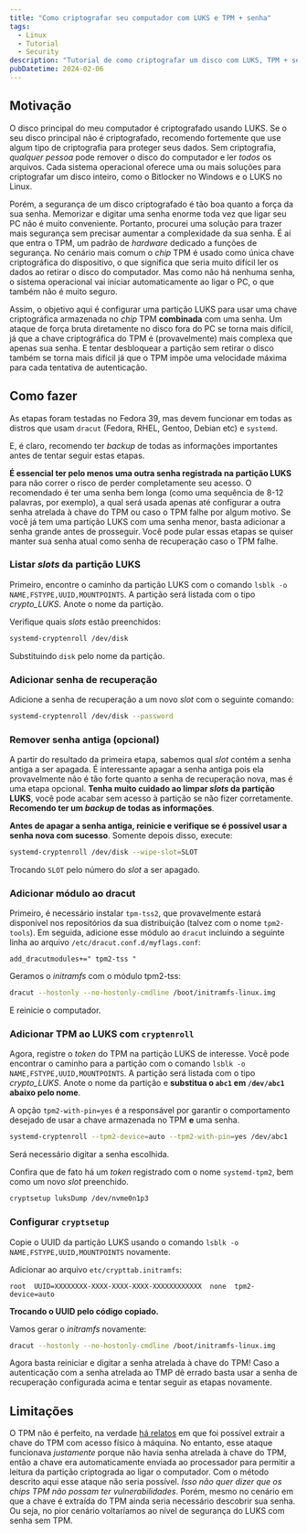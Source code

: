 ```yaml
---
title: "Como criptografar seu computador com LUKS e TPM + senha"
tags:
  - Linux
  - Tutorial
  - Security
description: "Tutorial de como criptografar um disco com LUKS, TPM + senha no Linux"
pubDatetime: 2024-02-06
---
```


## Motivação

O disco principal do meu computador é criptografado usando LUKS. Se o seu disco principal não é criptografado, recomendo fortemente que use algum tipo de criptografia para proteger seus dados. Sem criptografia, _qualquer pessoa_ pode remover o disco do computador e ler _todos_ os arquivos. Cada sistema operacional oferece uma ou mais soluções para criptografar um disco inteiro, como o Bitlocker no Windows e o LUKS no Linux.

Porém, a segurança de um disco criptografado é tão boa quanto a força da sua senha. Memorizar e digitar uma senha enorme toda vez que ligar seu PC não é muito conveniente. Portanto, procurei uma solução para trazer mais segurança sem precisar aumentar a complexidade da sua senha. É aí que entra o TPM, um padrão de _hardware_ dedicado a funções de segurança. No cenário mais comum o _chip_ TPM é usado como única chave criptográfica do dispositivo, o que significa que seria muito difícil ler os dados ao retirar o disco do computador. Mas como não há nenhuma senha, o sistema operacional vai iniciar automaticamente ao ligar o PC, o que também não é muito seguro.

Assim, o objetivo aqui é configurar uma partição LUKS para usar uma chave criptográfica armazenada no _chip_ TPM **combinada** com uma senha. Um ataque de força bruta diretamente no disco fora do PC se torna mais difícil, já que a chave criptográfica do TPM é (provavelmente) mais complexa que apenas sua senha. E tentar desbloquear a partição sem retirar o disco também se torna mais difícil já que o TPM impõe uma velocidade máxima para cada tentativa de autenticação.

## Como fazer

As etapas foram testadas no Fedora 39, mas devem funcionar em todas as distros que usam `dracut` (Fedora, RHEL, Gentoo, Debian etc) e `systemd`.

E, é claro, recomendo ter _backup_ de todas as informações importantes antes de tentar seguir estas etapas.

**É essencial ter pelo menos uma outra senha registrada na partição LUKS** para não correr o risco de perder completamente seu acesso. O recomendado é ter uma senha bem longa (como uma sequência de 8-12 palavras, por exemplo), a qual será usada apenas até configurar a outra senha atrelada à chave do TPM ou caso o TPM falhe por algum motivo. Se você já tem uma partição LUKS com uma senha menor, basta adicionar a senha grande antes de prosseguir. Você pode pular essas etapas se quiser manter sua senha atual como senha de recuperação caso o TPM falhe.

### Listar _slots_ da partição LUKS

Primeiro, encontre o caminho da partição LUKS com o comando `lsblk -o NAME,FSTYPE,UUID,MOUNTPOINTS`. A partição será listada com o tipo _crypto_LUKS_. Anote o nome da partição.

Verifique quais _slots_ estão preenchidos:

```bash
systemd-cryptenroll /dev/disk
```

Substituindo `disk` pelo nome da partição.

### Adicionar senha de recuperação

Adicione a senha de recuperação a um novo _slot_ com o seguinte comando:

```bash
systemd-cryptenroll /dev/disk --password
```

### Remover senha antiga (opcional)

A partir do resultado da primeira etapa, sabemos qual _slot_ contém a senha antiga a ser apagada. É interessante apagar a senha antiga pois ela provavelmente não é tão forte quanto a senha de recuperação nova, mas é uma etapa opcional. **Tenha muito cuidado ao limpar _slots_ da partição LUKS**, você pode acabar sem acesso à partição se não fizer corretamente. **Recomendo ter um _backup_ de todas as informações**.

**Antes de apagar a senha antiga, reinicie e verifique se é possível usar a senha nova com sucesso**. Somente depois disso, execute:

```bash
systemd-cryptenroll /dev/disk --wipe-slot=SLOT
```

Trocando `SLOT` pelo número do _slot_ a ser apagado.

### Adicionar módulo ao dracut

Primeiro, é necessário instalar `tpm-tss2`, que provavelmente estará disponível nos repositórios da sua distribuição (talvez com o nome `tpm2-tools`). Em seguida, adicione esse módulo ao `dracut` incluindo a seguinte linha ao arquivo `/etc/dracut.conf.d/myflags.conf`:

```
add_dracutmodules+=" tpm2-tss "
```

Geramos o _initramfs_ com o módulo tpm2-tss:

```bash
dracut --hostonly --no-hostonly-cmdline /boot/initramfs-linux.img
```

E reinicie o computador.

### Adicionar TPM ao LUKS com `cryptenroll`

Agora, registre o _token_ do TPM na partição LUKS de interesse. Você pode encontrar o caminho para a partição com o comando `lsblk -o NAME,FSTYPE,UUID,MOUNTPOINTS`. A partição será listada com o tipo _crypto_LUKS_. Anote o nome da partição e **substitua o `abc1` em `/dev/abc1` abaixo pelo nome**.

A opção `tpm2-with-pin=yes` é a responsável por garantir o comportamento desejado de usar a chave armazenada no TPM **e** uma senha.

```bash
systemd-cryptenroll --tpm2-device=auto --tpm2-with-pin=yes /dev/abc1
```

Será necessário digitar a senha escolhida.

Confira que de fato há um _token_ registrado com o nome `systemd-tpm2`, bem como um novo _slot_ preenchido.

```bash
cryptsetup luksDump /dev/nvme0n1p3
```

### Configurar `cryptsetup`

Copie o UUID da partição LUKS usando o comando `lsblk -o NAME,FSTYPE,UUID,MOUNTPOINTS` novamente.

Adicionar ao arquivo `etc/crypttab.initramfs`:

```
root  UUID=XXXXXXXX-XXXX-XXXX-XXXX-XXXXXXXXXXXX  none  tpm2-device=auto
```

**Trocando o UUID pelo código copiado.**

Vamos gerar o _initramfs_ novamente:

```bash
dracut --hostonly --no-hostonly-cmdline /boot/initramfs-linux.img
```

Agora basta reiniciar e digitar a senha atrelada à chave do TPM! Caso a autenticação com a senha atrelada ao TMP dê errado basta usar a senha de recuperação configurada acima e tentar seguir as etapas novamente.

## Limitações

O TPM não é perfeito, na verdade [há relatos](https://pulsesecurity.co.nz/articles/TPM-sniffing) em que foi possível extrair a chave do TPM com acesso físico à máquina. No entanto, esse ataque funcionava _justamente_ porque não havia senha atrelada à chave do TPM, então a chave era automaticamente enviada ao processador para permitir a leitura da partição criptograda ao ligar o computador. Com o método descrito aqui esse ataque não seria possível. _Isso não quer dizer que os chips TPM não possam ter vulnerabilidades_. Porém, mesmo no cenário em que a chave é extraída do TPM ainda seria necessário descobrir sua senha. Ou seja, no pior cenário voltaríamos ao nível de segurança do LUKS com senha sem TPM.
